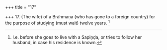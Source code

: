 +++
title = "17"

+++
17. (The wife) of a Brāhmaṇa (who has gone to a foreign country) for the purpose of studying (must wait) twelve years. [^14] 


[^14]:  I.e. before she goes to live with a Sapiṇḍa, or tries to follow her husband, in case his residence is known.
